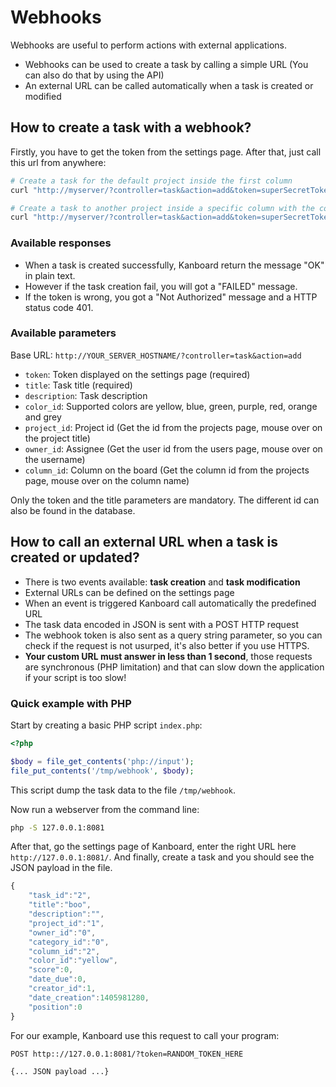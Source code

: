 Webhooks
========

Webhooks are useful to perform actions with external applications.

- Webhooks can be used to create a task by calling a simple URL (You can also do that by using the API)
- An external URL can be called automatically when a task is created or modified

How to create a task with a webhook?
------------------------------------

Firstly, you have to get the token from the settings page. After that, just call this url from anywhere:

```bash
# Create a task for the default project inside the first column
curl "http://myserver/?controller=task&action=add&token=superSecretToken&title=mySuperTask"

# Create a task to another project inside a specific column with the color red
curl "http://myserver/?controller=task&action=add&token=superSecretToken&title=task123&project_id=3&column_id=7&color_id=red"
```

### Available responses

- When a task is created successfully, Kanboard return the message "OK" in plain text.
- However if the task creation fail, you will got a "FAILED" message.
- If the token is wrong, you got a "Not Authorized" message and a HTTP status code 401.

### Available parameters

Base URL: `http://YOUR_SERVER_HOSTNAME/?controller=task&action=add`

- `token`: Token displayed on the settings page (required)
- `title`: Task title (required)
- `description`: Task description
- `color_id`: Supported colors are yellow, blue, green, purple, red, orange and grey
- `project_id`: Project id (Get the id from the projects page, mouse over on the project title)
- `owner_id`: Assignee (Get the user id from the users page, mouse over on the username)
- `column_id`: Column on the board (Get the column id from the projects page, mouse over on the column name)

Only the token and the title parameters are mandatory. The different id can also be found in the database.

How to call an external URL when a task is created or updated?
--------------------------------------------------------------

- There is two events available: **task creation** and **task modification**
- External URLs can be defined on the settings page
- When an event is triggered Kanboard call automatically the predefined URL
- The task data encoded in JSON is sent with a POST HTTP request
- The webhook token is also sent as a query string parameter, so you can check if the request is not usurped, it's also better if you use HTTPS.
- **Your custom URL must answer in less than 1 second**, those requests are synchronous (PHP limitation) and that can slow down the application if your script is too slow!

### Quick example with PHP

Start by creating a basic PHP script `index.php`:

```php
<?php

$body = file_get_contents('php://input');
file_put_contents('/tmp/webhook', $body);
```

This script dump the task data to the file `/tmp/webhook`.

Now run a webserver from the command line:

```bash
php -S 127.0.0.1:8081
```

After that, go the settings page of Kanboard, enter the right URL here `http://127.0.0.1:8081/`.
And finally, create a task and you should see the JSON payload in the file.

```javascript
{
    "task_id":"2",
    "title":"boo",
    "description":"",
    "project_id":"1",
    "owner_id":"0",
    "category_id":"0",
    "column_id":"2",
    "color_id":"yellow",
    "score":0,
    "date_due":0,
    "creator_id":1,
    "date_creation":1405981280,
    "position":0
}
```

For our example, Kanboard use this request to call your program:

```
POST http:://127.0.0.1:8081/?token=RANDOM_TOKEN_HERE

{... JSON payload ...}
```